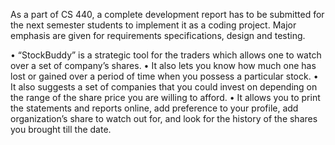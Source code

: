 As a part of CS 440, a complete development report has to be submitted for the next semester students to implement it as a coding 
project. Major emphasis are given for requirements specifications, design and testing.

•	“StockBuddy” is a strategic tool for the traders which allows one to watch over a set of company’s shares. 
•	It also lets you know how much one has lost or gained over a period of time when you possess a particular stock. 
•	It also suggests a set of companies that you could invest on depending on the range of the share price you are willing to afford. 
•	It allows you to print the statements and reports online, add preference to your profile, add organization’s share to watch out 
  for, and look for the history of the shares you brought till the date.
